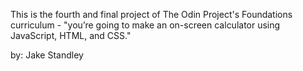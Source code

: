 This is the fourth and final project of The Odin Project's Foundations curriculum - "you’re going to make an on-screen calculator using JavaScript, HTML, and CSS."

by: Jake Standley